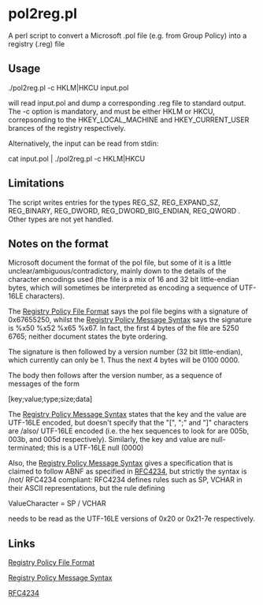 # pol2reg.pl

A perl script to convert a Microsoft .pol file (e.g. from Group Policy) into a registry (.reg) file

Usage
-----

./pol2reg.pl -c HKLM|HKCU input.pol

will read input.pol and dump a corresponding .reg file to standard output. The -c option is mandatory, 
and must be either HKLM or HKCU, correpsonding to the HKEY_LOCAL_MACHINE and HKEY_CURRENT_USER brances
of the registry respectively.

Alternatively, the input can be read from stdin:

cat input.pol | ./pol2reg.pl -c HKLM|HKCU

Limitations
-----------
The script writes entries for the types REG_SZ, REG_EXPAND_SZ, REG_BINARY, REG_DWORD, 
REG_DWORD_BIG_ENDIAN, REG_QWORD . Other types are not yet handled.

Notes on the format
-------------------
Microsoft document the format of the pol file, but some of it is a little unclear/ambiguous/contradictory, 
mainly down to the details of the character encodings used (the file is a mix of 16 and 32 bit little-endian
bytes, which will sometimes be interpreted as encoding a sequence of UTF-16LE characters).

The [Registry Policy File Format][1] says the pol file begins with a signature of 0x67655250, whilst the
[Registry Policy Message Syntax][2] says the signature is %x50 %x52 %x65 %x67. In fact, the first 4 bytes 
of the file are 5250 6765; neither document states the byte ordering.

The signature is then followed by a version number (32 bit little-endian), which currently can only be 1. 
Thus the next 4 bytes will be 0100 0000.

The body then follows after the version number, as a sequence of messages of the form

[key;value;type;size;data]

The [Registry Policy Message Syntax][2] states that the key and the value are UTF-16LE encoded, but doesn't
specify that the "[", ";" and "]" characters are /also/ UTF-16LE encoded (i.e. the hex sequences to look 
for are 005b, 003b, and 005d respectively). Similarly, the key and value are null-terminated; this is a 
UTF-16LE null (0000)

Also, the [Registry Policy Message Syntax][2] gives a specification that is claimed to follow ABNF as 
specified in [RFC4234][3], but strictly the syntax is /not/ RFC4234 compliant: RFC4234 defines rules such 
as SP, VCHAR in their ASCII representations, but the rule defining

 ValueCharacter = SP / VCHAR

needs to be read as the UTF-16LE versions of 0x20 or 0x21-7e respectively.

Links
-----
[Registry Policy File Format][1]

[Registry Policy Message Syntax][2]

[RFC4234][3]

[1]: https://msdn.microsoft.com/en-us/library/aa374407(v=vs.85).aspx
[2]: https://msdn.microsoft.com/en-us/library/cc232696.aspx
[3]: http://www.rfc-editor.org/rfc/rfc4234.txt
